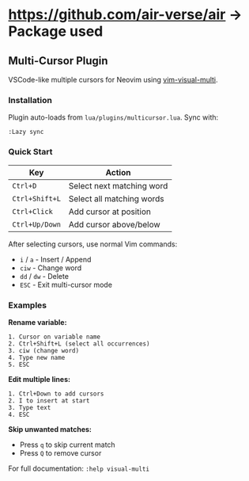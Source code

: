 # https://github.com/air-verse/air -> Package used

## Multi-Cursor Plugin

VSCode-like multiple cursors for Neovim using [vim-visual-multi](https://github.com/mg979/vim-visual-multi).

### Installation

Plugin auto-loads from `lua/plugins/multicursor.lua`. Sync with:
```vim
:Lazy sync
```

### Quick Start

| Key | Action |
|-----|--------|
| `Ctrl+D` | Select next matching word |
| `Ctrl+Shift+L` | Select all matching words |
| `Ctrl+Click` | Add cursor at position |
| `Ctrl+Up/Down` | Add cursor above/below |

After selecting cursors, use normal Vim commands:
- `i` / `a` - Insert / Append
- `ciw` - Change word
- `dd` / `dw` - Delete
- `ESC` - Exit multi-cursor mode

### Examples

**Rename variable:**
```
1. Cursor on variable name
2. Ctrl+Shift+L (select all occurrences)
3. ciw (change word)
4. Type new name
5. ESC
```

**Edit multiple lines:**
```
1. Ctrl+Down to add cursors
2. I to insert at start
3. Type text
4. ESC
```

**Skip unwanted matches:**
- Press `q` to skip current match
- Press `Q` to remove cursor

For full documentation: `:help visual-multi`

